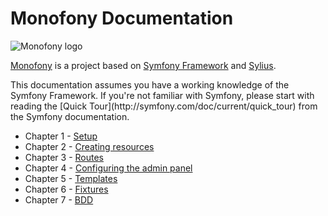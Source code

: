 # Monofony Documentation

![Monofony logo](https://monofony.readthedocs.io/en/latest/_images/doc_logo.png)

[Monofony](https://twitter.com/hashtag/Monofony) is a project based on
[Symfony Framework](http://symfony.com) and [Sylius](https://sylius.com).

<div markdown="1" class="block-note">
This documentation assumes you have a working knowledge of the Symfony
Framework. If you're not familiar with Symfony, please start with reading the [Quick Tour](http://symfony.com/doc/current/quick_tour) from the Symfony documentation.
</div>

* Chapter 1 - [Setup](setup.md)
* Chapter 2 - [Creating resources](resources.md)
* Chapter 3 - [Routes](routes.md)
* Chapter 4 - [Configuring the admin panel](admin-panel.md)
* Chapter 5 - [Templates](templates.md)
* Chapter 6 - [Fixtures](fixtures.md)
* Chapter 7 - [BDD](bdd.md)
